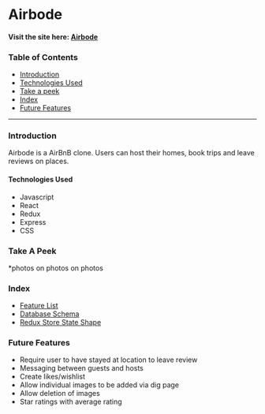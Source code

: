 # Airbode

#### Visit the site here: [Airbode](https://airbode.herokuapp.com/) 

### Table of Contents
* [Introduction](#introduction)
* [Technologies Used](#technologies-used)
* [Take a peek](#take-a-peek)
* [Index](#index)
* [Future Features](#future-features)


---
### Introduction

Airbode is a AirBnB clone. Users can host their homes, book trips and leave reviews on places.

#### Technologies Used
* Javascript
* React
* Redux
* Express
* CSS
  
### Take A Peek
  *photos on photos on photos
  
### Index
* [Feature List](https://github.com/jay-bean/Airbode/wiki/feature-list)
* [Database Schema](https://github.com/jay-bean/Airbode/wiki/Database-Schema)
* [Redux Store State Shape](https://github.com/jay-bean/Airbode/wiki/State-Shape)

### Future Features
* Require user to have stayed at location to leave review
* Messaging between guests and hosts
* Create likes/wishlist 
* Allow individual images to be added via dig page
* Allow deletion of images
* Star ratings with average rating
